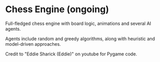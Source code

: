 # Chess Engine (ongoing)

Full-fledged chess engine with board logic, animations and several AI agents.

Agents include random and greedy algorithms, along with heuristic and model-driven approaches. 

Credit to "Eddie Sharick (Eddie)" on youtube for Pygame code.
